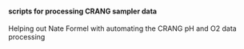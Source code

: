 #### scripts for processing CRANG sampler data

Helping out Nate Formel with automating the CRANG pH and O2 data processing

